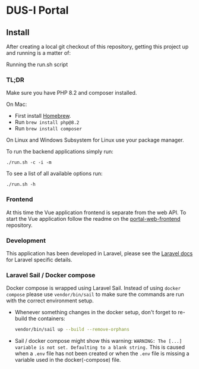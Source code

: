 # DUS-I Portal

## Install

After creating a local git checkout of this repository, getting this project up
and running is a matter of:

Running the run.sh script

### TL;DR

Make sure you have PHP 8.2 and composer installed.

On Mac:

- First install [Homebrew](https://brew.sh).
- Run `brew install php@8.2`
- Run `brew install composer`

On Linux and Windows Subsystem for Linux use your package manager.

To run the backend applications simply run:

```./run.sh -c -i -m```

To see a list of all available options run:

```./run.sh -h```

### Frontend

At this time the Vue application frontend is separate from the web API. To
start the Vue application follow the readme on the
[portal-web-frontend](https://github.com/minvws/nl-rdo-dusi-portal-web-frontend)
repository.

### Development

This application has been developed in Laravel, please see the
[Laravel docs][laravel-docs]
for Laravel specific details.

### Laravel Sail / Docker compose

Docker compose is wrapped using Laravel Sail. Instead of using `docker compose`
please use `vendor/bin/sail` to make
sure the commands are run with the correct environment setup.

- Whenever something changes in the docker setup, don't forget to re-build the
  containers:

  ```sh
  vendor/bin/sail up --build --remove-orphans
  ```

- Sail / docker compose might show this warning:
  ```WARNING: The [...] variable is not set. Defaulting to a blank string.```
  This is caused when a `.env` file has not been created or when the `.env` file
  is missing a variable used in the docker(-compose) file.

[laravel-docs]: https://laravel.com/docs/10.x
